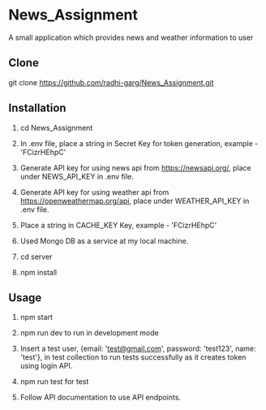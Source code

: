 # News_Assignment
A small application which provides news and weather information to user

## Clone

 git clone https://github.com/radhi-garg/News_Assignment.git

## Installation

1. cd News_Assignment

2. In .env file, place a string in Secret Key for token generation, example - 'FCizrHEhpC'

3. Generate API key for using news api from https://newsapi.org/, place under NEWS_API_KEY in .env file.

4. Generate API key for using weather api from https://openweathermap.org/api, place under WEATHER_API_KEY in .env file.

5. Place a string in CACHE_KEY Key, example - 'FCizrHEhpC'

6. Used Mongo DB as a service at my local machine.

7. cd server

8. npm install

## Usage

1. npm start

2. npm run dev to run in development mode

3. Insert a test user, {email: 'test@gmail.com', password: 'test123', name: 'test'}, in test collection to run  tests successfully as it creates token using login API.

4. npm run test for test

5. Follow API documentation to use API endpoints.
